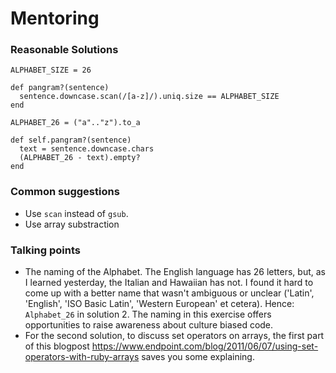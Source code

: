 # Mentoring

### Reasonable Solutions

```
ALPHABET_SIZE = 26

def pangram?(sentence)
  sentence.downcase.scan(/[a-z]/).uniq.size == ALPHABET_SIZE
end
```

```
ALPHABET_26 = ("a".."z").to_a

def self.pangram?(sentence)
  text = sentence.downcase.chars
  (ALPHABET_26 - text).empty?
end

```

### Common suggestions

- Use `scan` instead of `gsub`.
- Use array substraction


### Talking points
- The naming of the Alphabet. The English language has 26 letters, but, as I learned yesterday, the Italian and Hawaiian has not. I found it hard to come up with a better name that wasn't ambiguous or unclear ('Latin', 'English', 'ISO Basic Latin', 'Western European' et cetera). Hence: `Alphabet_26` in solution 2. The naming in this exercise offers opportunities to raise awareness about culture biased code. 
- For the second solution, to discuss set operators on arrays, the first part of this blogpost  https://www.endpoint.com/blog/2011/06/07/using-set-operators-with-ruby-arrays saves you some explaining.  

